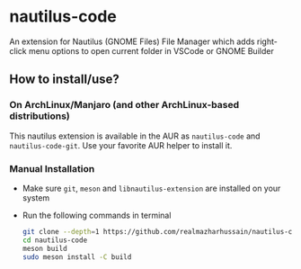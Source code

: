 # nautilus-code
An extension for Nautilus (GNOME Files) File Manager which adds right-click menu options to open current folder in VSCode or GNOME Builder

## How to install/use?

### On ArchLinux/Manjaro (and other ArchLinux-based distributions)
This nautilus extension is available in the AUR as `nautilus-code` and `nautilus-code-git`. Use your favorite AUR helper to install it.

### Manual Installation
- Make sure `git`, `meson` and `libnautilus-extension` are installed on your system
- Run the following commands in terminal
  
  ```bash
  git clone --depth=1 https://github.com/realmazharhussain/nautilus-code.git
  cd nautilus-code
  meson build
  sudo meson install -C build
  ```